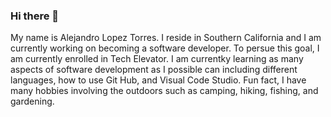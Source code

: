 ### Hi there 👋

<!--
**AlejandroLopezTrs/AlejandroLopezTrs** is a ✨ _special_ ✨ repository because its `README.md` (this file) appears on your GitHub profile.

Here are some ideas to get you started:

- 🔭 I’m currently working on ...
- 🌱 I’m currently learning ...
- 👯 I’m looking to collaborate on ...
- 🤔 I’m looking for help with ...
- 💬 Ask me about ...
- 📫 How to reach me: ...
- 😄 Pronouns: ...
- ⚡ Fun fact: ...
-->
My name is Alejandro Lopez Torres. 
I reside in Southern California and I am currently working on becoming a software developer.
To persue this goal, I am currently enrolled in Tech Elevator.
I am currentky learning as many aspects of software development as I possible can including different languages, how to use Git Hub, and Visual Code Studio.
Fun fact, I have many hobbies involving the outdoors such as camping, hiking, fishing, and gardening.